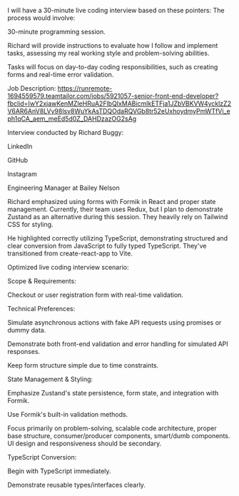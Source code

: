 I will have a 30-minute live coding interview based on these pointers:
The process would involve:

30-minute programming session.

Richard will provide instructions to evaluate how I follow and implement tasks, assessing my real working style and problem-solving abilities.

Tasks will focus on day-to-day coding responsibilities, such as creating forms and real-time error validation.

Job Description:
https://runremote-1694559579.teamtailor.com/jobs/5921057-senior-front-end-developer?fbclid=IwY2xjawKenMZleHRuA2FlbQIxMABicmlkETFja1JZbVBKVW4ycklzZ2V6AR6AnV8LVy98lsv8WuYkAsTDQOdaRQVGb8tr52eUxhoydmyPmWTfVi_eph1qCA_aem_meEd5d0Z_DAHDzazOG2sAg

Interview conducted by Richard Buggy:

LinkedIn

GitHub

Instagram

Engineering Manager at Bailey Nelson

Richard emphasized using forms with Formik in React and proper state management. Currently, their team uses Redux, but I plan to demonstrate Zustand as an alternative during this session. They heavily rely on Tailwind CSS for styling.

He highlighted correctly utilizing TypeScript, demonstrating structured and clear conversion from JavaScript to fully typed TypeScript. They've transitioned from create-react-app to Vite.

Optimized live coding interview scenario:

Scope & Requirements:

Checkout or user registration form with real-time validation.

Technical Preferences:

Simulate asynchronous actions with fake API requests using promises or dummy data.

Demonstrate both front-end validation and error handling for simulated API responses.

Keep form structure simple due to time constraints.

State Management & Styling:

Emphasize Zustand's state persistence, form state, and integration with Formik.

Use Formik's built-in validation methods.

Focus primarily on problem-solving, scalable code architecture, proper base structure, consumer/producer components, smart/dumb components. UI design and responsiveness should be secondary.

TypeScript Conversion:

Begin with TypeScript immediately.

Demonstrate reusable types/interfaces clearly.

